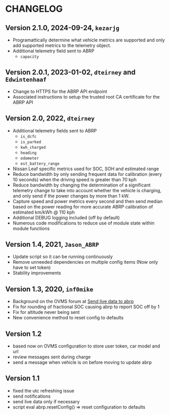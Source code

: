 # CHANGELOG

## Version 2.1.0, 2024-09-24, `kezarjg`

- Programattically determine what vehicle metrics are supported and only add supported metrics to the telemetry object.
- Additional telemetry field sent to ABRP
  - `capacity`

## Version 2.0.1, 2023-01-02, `dteirney` and `Edwintenhaaf`

- Change to HTTPS for the ABRP API endpoint
- Associated instructions to setup the trusted root CA certificate for the ABRP
  API

## Version 2.0, 2022, `dteirney`

- Additional telemetry fields sent to ABRP
  - `is_dcfc`
  - `is_parked`
  - `kwh_charged`
  - `heading`
  - `odometer`
  - `est_battery_range`
- Nissan Leaf specific metrics used for SOC, SOH and estimated range
- Reduce bandwidth by only sending frequent data for calibration (every 10
  seconds) when the driving speed is greater than 70 kph
- Reduce bandwidth by changing the determination of a significant telemetry
  change to take into account whether the vehicle is charging, and only send if
  the power changes by more than 1 kW.
- Capture speed and power metrics every second and then send median based on the
  power reading for more accurate ABRP calibration of estimated km/kWh @ 110 kph
- Additional DEBUG logging included (off by default)
- Numerous code modifications to reduce use of module state within module
  functions

## Version 1.4, 2021, `Jason_ABRP`

- Update script so it can be running continuously
- Remove unneeded dependencies on multiple config items (Now only have to set
  token)
- Stability improvements

## Version 1.3, 2020, `inf0mike`

- Background on the OVMS forum at
  [Send live data to abrp](https://www.openvehicles.com/node/2375)
- Fix for rounding of fractional SOC causing abrp to report SOC off by 1
- Fix for altitude never being sent
- New convenience method to reset config to defaults

## Version 1.2

- based now on OVMS configuration to store user token, car model and url
- review messages sent during charge
- send a message when vehicle is on before moving to update abrp

## Version 1.1

- fixed the utc refreshing issue
- send notifications
- send live data only if necessary
- script eval abrp.resetConfig() => reset configuration to defaults
